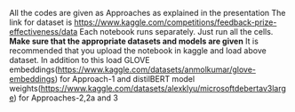 All the codes are given as Approaches as explained in the presentation
The link for dataset is https://www.kaggle.com/competitions/feedback-prize-effectiveness/data
Each notebook runs separately. Just run all the cells.
**Make sure that the appropriate datasets and models are given**
It is recommended that you upload the notebook in kaggle and load above dataset.
In addition to this load GLOVE embeddings(https://www.kaggle.com/datasets/anmolkumar/glove-embeddings) for Approach-1 and distilBERT model weights(https://www.kaggle.com/datasets/alexklyu/microsoftdebertav3large) for Approaches-2,2a and 3
